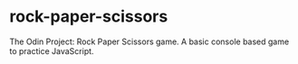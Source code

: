 # rock-paper-scissors
The Odin Project: Rock Paper Scissors game. A basic console based game to practice JavaScript.
